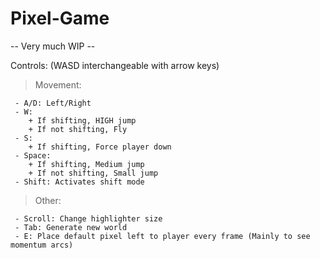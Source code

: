 # Pixel-Game

-- Very much WIP --


Controls:  (WASD interchangeable with arrow keys)
  > Movement:
  
     - A/D: Left/Right
     - W: 
        + If shifting, HIGH jump
        + If not shifting, Fly 
     - S:
        + If shifting, Force player down
     - Space:
        + If shifting, Medium jump
        + If not shifting, Small jump
     - Shift: Activates shift mode
 
  > Other:
    
     - Scroll: Change highlighter size
     - Tab: Generate new world
     - E: Place default pixel left to player every frame (Mainly to see momentum arcs)
     
